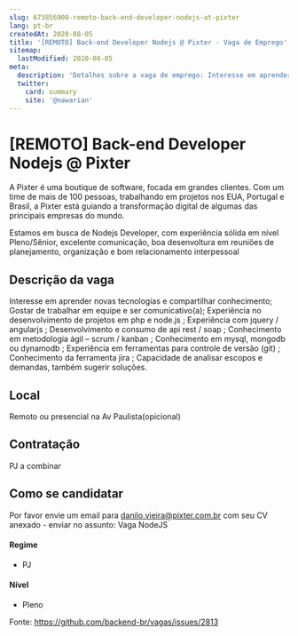 ```yaml
---
slug: 673856900-remoto-back-end-developer-nodejs-at-pixter
lang: pt-br
createdAt: 2020-08-05
title: '[REMOTO] Back-end Developer Nodejs @ Pixter - Vaga de Emprego'
sitemap:
  lastModified: 2020-08-05
meta:
  description: 'Detalhes sobre a vaga de emprego: Interesse em aprender novas tecnologias e compartilhar conhecimento; Gostar de trabalhar em equipe e ser comunicativo(a); Experiência no desenvolvimento de projetos em php e node.js ; Experiência com jquery / angularjs ; Desenvolvimento e consumo de api rest / soap ; Conhecimento em metodologia ágil – scrum / kanban ; Conhecimento em mysql, mongodb ou dynamodb ; Experiência em ferramentas para controle de versão (git) ; Conhecimento da ferramenta jira ; Capacidade de analisar escopos e demandas, também sugerir soluções.'
  twitter:
    card: summary
    site: '@nawarian'
---
```


# [REMOTO] Back-end Developer Nodejs @ Pixter

A Pixter é uma boutique de software, focada em grandes clientes. Com um time de mais de 100 pessoas, trabalhando em projetos nos EUA, Portugal e Brasil, a Pixter está guiando a transformação digital de algumas das principais empresas do mundo.

Estamos em busca de Nodejs Developer, com experiência sólida em nível Pleno/Sênior, excelente comunicação, boa desenvoltura em reuniões de planejamento, organização e bom relacionamento interpessoal
## Descrição da vaga

Interesse em aprender novas tecnologias e compartilhar conhecimento;
Gostar de trabalhar em equipe e ser comunicativo(a);
Experiência no desenvolvimento de projetos em php e node.js ;
Experiência com jquery / angularjs ;
Desenvolvimento e consumo de api rest / soap ;
Conhecimento em metodologia ágil – scrum / kanban ;
Conhecimento em mysql, mongodb ou dynamodb ;
Experiência em ferramentas para controle de versão (git) ;
Conhecimento da ferramenta jira ;
Capacidade de analisar escopos e demandas, também sugerir soluções.

## Local

Remoto ou presencial na Av Paulista(opicional)


## Contratação

PJ a combinar

## Como se candidatar

Por favor envie um email para danilo.vieira@pixter.com.br com seu CV anexado - enviar no assunto: Vaga NodeJS

#### Regime
- PJ

#### Nível

- Pleno




Fonte: https://github.com/backend-br/vagas/issues/2813